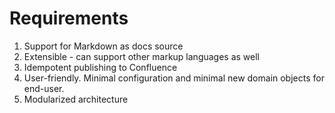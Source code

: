 
# Requirements

1. Support for Markdown as docs source
2. Extensible - can support other markup languages as well
3. Idempotent publishing to Confluence
4. User-friendly. Minimal configuration and minimal new domain objects for end-user.
5. Modularized architecture
